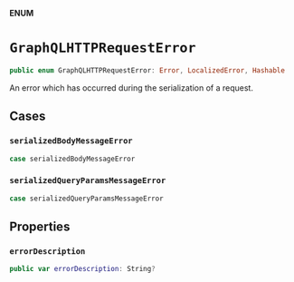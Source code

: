 **ENUM**

# `GraphQLHTTPRequestError`

```swift
public enum GraphQLHTTPRequestError: Error, LocalizedError, Hashable
```

An error which has occurred during the serialization of a request.

## Cases
### `serializedBodyMessageError`

```swift
case serializedBodyMessageError
```

### `serializedQueryParamsMessageError`

```swift
case serializedQueryParamsMessageError
```

## Properties
### `errorDescription`

```swift
public var errorDescription: String?
```
